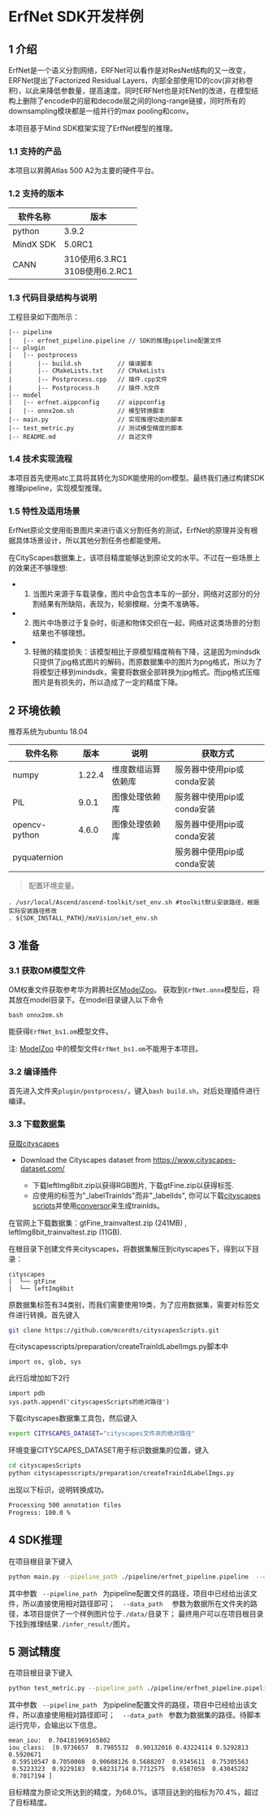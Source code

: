 # ErfNet SDK开发样例

## 1 介绍

ErfNet是一个语义分割网络，ERFNet可以看作是对ResNet结构的又一改变，ERFNet提出了Factorized Residual Layers，内部全部使用1D的cov(非对称卷积)，以此来降低参数量，提高速度。同时ERFNet也是对ENet的改进，在模型结构上删除了encode中的层和decode层之间的long-range链接，同时所有的downsampling模块都是一组并行的max pooling和conv。

本项目基于Mind SDK框架实现了ErfNet模型的推理。

### 1.1 支持的产品

本项目以昇腾Atlas 500 A2为主要的硬件平台。

### 1.2 支持的版本

| 软件名称 | 版本   |
| -------- | ------ |
| python    | 3.9.2     | 
| MindX SDK     |    5.0RC1    |
| CANN | 310使用6.3.RC1<br>310B使用6.2.RC1 |

### 1.3 代码目录结构与说明

工程目录如下图所示：

```
|-- pipeline
|   |-- erfnet_pipeline.pipeline // SDK的推理pipeline配置文件
|-- plugin
|   |-- postprocess
|       |-- build.sh          // 编译脚本
|       |-- CMakeLists.txt    // CMakeLists
|       |-- Postprocess.cpp   // 插件.cpp文件
|       |-- Postprocess.h     // 插件.h文件
|-- model
|   |-- erfnet.aippconfig     // aippconfig
|   |-- onnx2om.sh            // 模型转换脚本
|-- main.py                   // 实现推理功能的脚本
|-- test_metric.py            // 测试模型精度的脚本
|-- README.md                 // 自述文件
```

### 1.4 技术实现流程

本项目首先使用atc工具将其转化为SDK能使用的om模型。最终我们通过构建SDK推理pipeline，实现模型推理。

### 1.5 特性及适用场景

ErfNet原论文使用街景图片来进行语义分割任务的测试，ErfNet的原理并没有根据具体场景设计，所以其他分割任务也都能使用。

在CityScapes数据集上，该项目精度能够达到原论文的水平。不过在一些场景上的效果还不够理想:

+ 1. 当图片来源于车载录像，图片中会包含本车的一部分，网络对这部分的分割结果有所缺陷，表现为，轮廓模糊，分类不准确等。
+ 2. 图片中场景过于复杂时，街道和物体交织在一起，网络对这类场景的分割结果也不够理想。
+ 3. 轻微的精度损失：该模型相比于原模型精度稍有下降，这是因为mindsdk只提供了jpg格式图片的解码，而原数据集中的图片为png格式，所以为了将模型迁移到mindsdk，需要将数据全部转换为jpg格式。而jpg格式压缩图片是有损失的，所以造成了一定的精度下降。


## 2 环境依赖

推荐系统为ubuntu 18.04

| 软件名称            | 版本        | 说明                          | 获取方式                                                     |
| ------------------- | ----------- | ----------------------------- | ------------------------------------------------------------ 
| numpy               | 1.22.4      | 维度数组运算依赖库            | 服务器中使用pip或conda安装                                   |
| PIL       | 9.0.1       | 图像处理依赖库                | 服务器中使用pip或conda安装                                   |
| opencv-python       | 4.6.0       | 图像处理依赖库                | 服务器中使用pip或conda安装                                   |
| pyquaternion | | |服务器中使用pip或conda安装 |

> 配置环境变量。

```
. /usr/local/Ascend/ascend-toolkit/set_env.sh #toolkit默认安装路径，根据实际安装路径修改
. ${SDK_INSTALL_PATH}/mxVision/set_env.sh
```

## 3 准备

### 3.1 获取OM模型文件

OM权重文件获取参考华为昇腾社区[ModelZoo](https://mindx.sdk.obs.cn-north-4.myhuaweicloud.com/mindxsdk-referenceapps%20/contrib/ErfnetSegementation/ATC%20ErfNet%28FP16%29%20from%20Pytorch%20-%20Ascend310.zip)。
获取到```ErfNet.onnx```模型后，将其放在model目录下。在model目录键入以下命令

```
bash onnx2om.sh
```

能获得```ErfNet_bs1.om```模型文件。

注: [ModelZoo](https://mindx.sdk.obs.cn-north-4.myhuaweicloud.com/mindxsdk-referenceapps%20/contrib/ErfnetSegementation/ATC%20ErfNet%28FP16%29%20from%20Pytorch%20-%20Ascend310.zip)
中的模型文件```ErfNet_bs1.om```不能用于本项目。

### 3.2 编译插件

首先进入文件夹```plugin/postprocess/```，键入```bash build.sh```，对后处理插件进行编译。

### 3.3 下载数据集

[获取cityscapes](https://www.cityscapes-dataset.com/)
* Download the Cityscapes dataset from https://www.cityscapes-dataset.com/

  + 下载leftImg8bit.zip以获得RGB图片, 下载gtFine.zip以获得标签.
  + 应使用的标签为"_labelTrainIds"而非"_labelIds", 你可以下载[cityscapes scripts](https://github.com/mcordts/cityscapesScripts)并使用[conversor](https://github.com/mcordts/cityscapesScripts/blob/master/cityscapesscripts/preparation/createTrainIdLabelImgs.py)来生成trainIds。

在官网上下载数据集：gtFine_trainvaltest.zip (241MB) , leftImg8bit_trainvaltest.zip (11GB).

在根目录下创建文件夹cityscapes，将数据集解压到cityscapes下，得到以下目录：

```
cityscapes
|  └── gtFine
|  └── leftImg8bit
```

原数据集标签有34类别，而我们需要使用19类，为了应用数据集，需要对标签文件进行转换。首先键入

```bash
git clone https://github.com/mcordts/cityscapesScripts.git
```

在cityscapesscripts/preparation/createTrainIdLabelImgs.py脚本中

```
import os, glob, sys 
```

此行后增加如下2行

```
import pdb
sys.path.append('cityscapesScripts的绝对路径')
```

下载cityscapes数据集工具包，然后键入

```bash
export CITYSCAPES_DATASET="cityscapes文件夹的绝对路径"
```

环境变量CITYSCAPES_DATASET用于标识数据集的位置，键入

```bash
cd cityscapesScripts
python cityscapesscripts/preparation/createTrainIdLabelImgs.py
```

出现以下标识，说明转换成功。

```bash
Processing 500 annotation files
Progress: 100.0 % 
```

## 4 SDK推理

在项目根目录下键入

```bash
python main.py --pipeline_path ./pipeline/erfnet_pipeline.pipeline  --data_path ./data/
```

其中参数` ` ` --pipeline_path ` ` `为pipeline配置文件的路径，项目中已经给出该文件，所以直接使用相对路径即可；
` ` ` --data_path ` `  `参数为数据所在文件夹的路径，本项目提供了一个样例图片位于```./data/```目录下；
最终用户可以在项目根目录下找到推理结果```./infer_result/```图片。

## 5 测试精度


在项目根目录下键入

```bash
python test_metric.py --pipeline_path ./pipeline/erfnet_pipeline.pipeline --data_path ./cityscapes/
```

其中参数` ` ` --pipeline_path ` ` `为pipeline配置文件的路径，项目中已经给出该文件，所以直接使用相对路径即可；
` ` ` --data_path ` ` `参数为数据集的路径。待脚本运行完毕，会输出以下信息。

```
mean_iou:  0.704181969165802
iou_class:  [0.9736657  0.7985532  0.90132016 0.43224114 0.5292813  0.5920671
 0.59510547 0.7050008  0.90608126 0.5688207  0.9345611  0.75305563
 0.5223323  0.9229183  0.68231714 0.7712575  0.6587059  0.43045282
 0.7017194 ]
```

目标精度为原论文所达到的精度，为68.0%。该项目达到的指标为70.4%，超过了目标精度。
